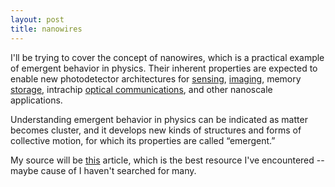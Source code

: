 ```yaml
---
layout: post
title: nanowires
---
```


I'll be trying to cover the concept of nanowires, which is a practical example of emergent behavior in physics. Their inherent properties are expected to enable new photodetector architectures for [sensing][1], [imaging][2], memory [storage][3], intrachip [optical communications][4], and other nanoscale applications.

Understanding emergent behavior in physics can be indicated as matter becomes cluster, and it develops new kinds of structures and forms of collective motion, for which its properties are called “emergent.”

My source will be [this][this] article, which is the best resource I've encountered -- maybe cause of I haven't searched for many.











[1]: https://scholar.google.com.tr/scholar?q=nanowires+in+sensing&hl=tr&as_sdt=0&as_vis=1&oi=scholart
[2]: https://scholar.google.com.tr/scholar?hl=tr&as_sdt=0%2C5&as_vis=1&q=nanowires+in+imaging&btnG=
[3]: https://scholar.google.com.tr/scholar?hl=tr&as_sdt=0%2C5&as_vis=1&q=nanowires+memory+storage&btnG=
[4]: https://scholar.google.com.tr/scholar?hl=tr&as_sdt=0%2C5&as_vis=1&q=nanowires+optical+communication&btnG=&oq=nanowires+optical+commi
[this]: https://www.nature.com/articles/s41567-020-0969-7